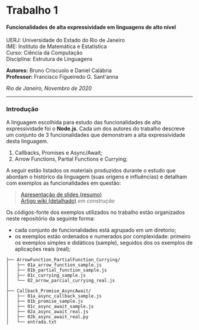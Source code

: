 # Trabalho 1
#### Funcionalidades de alta expressividade em linguagens de alto nível  
UERJ: Universidade do Estado do Rio de Janeiro  
IME: Instituto de Matemática e Estatística  
Curso: Ciência da Computação  
Disciplina: Estrutura de Linguagens  

**Autores:** Bruno Criscuolo e Daniel Calábria  
**Professor:** Francisco Figueiredo G. Sant'anna  

*Rio de Janeiro, Novembro de 2020*  

---

### Introdução  

A linguagem escolhida para estudo das funcionalidades de alta expressividade foi o **Node.js**.
Cada um dos autores do trabalho descreve um conjunto de 3 funcionalidades que demonstram a alta expressividade desta linguagem.  

1. Callbacks, Promises e Async/Await;
2. Arrow Functions, Partial Functions e Currying;

A seguir estão listados os materiais produzidos durante o estudo que abordam o histórico da linguagem (suas origens e influências) e detalham com exemplos as funcionalidades em questão:

> [Apresentação de slides (resumo)](https://drive.google.com/file/d/1v7ZO4FEZlZ_DWxLcy2bNdpfNcwK36acN/view?usp=sharing)  
> [Artigo wiki (detalhado)](https://github.com/brunocriscuolo/edl20201/wiki/Node.js:-Funcionalidades-de-alta-expressividade) *em construção*  

Os códigos-fonte dos exemplos utilizados no trabalho estão organizados neste repositório da seguinte forma:

- cada conjunto de funcionalidades está agrupado em um diretorio;
- os exemplos estão ordenados e numerados por complexidade: primeiro os exemplos simples e didáticos (sample), seguidos dos os exemplos de aplicações reais (real);

```
├── ArrowFunction_PartialFunction_Currying/
│   ├── 01a_arrow_function_sample.js
│   ├── 01b_partial_function_sample.js
│   ├── 01c_currying_sample.js
│   └── 02_arrow_parcial_currying_real.js
│
├── Callback_Promise_AsyncAwait/
│   ├── 01a_async_callback_sample.js
│   ├── 01b_promise_sample.js
│   ├── 01c_async_await_sample.js
│   ├── 02a_async_await_real.js
│   ├── 02b_async_await_real.py
│   └── entrada.txt

```
